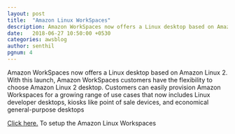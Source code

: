 ```yaml
---
layout: post
title:  "Amazon Linux WorkSpaces"
description: Amazon WorkSpaces now offers a Linux desktop based on Amazon Linux 2. With this launch, Amazon WorkSpaces customers have the flexibility to choose Amazon Linux 2 desktop. 
date:   2018-06-27 10:50:00 +0530
categories: awsblog
author: senthil
pgnum: 4
---
```



Amazon WorkSpaces now offers a Linux desktop based on Amazon Linux 2. With this launch, Amazon WorkSpaces customers have the flexibility to choose Amazon Linux 2 desktop. Customers can easily provision Amazon Workspaces for a growing range of use cases that now includes Linux developer desktops, kiosks like point of sale devices, and economical general-purpose desktops


<a href='https://aws.amazon.com/blogs/aws/new-amazon-linux-workspaces/'>Click here.</a> To setup the Amazon Linux Workspaces
